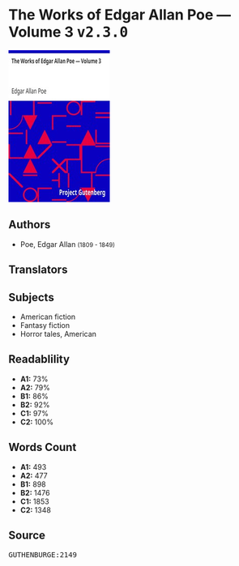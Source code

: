 # The Works of Edgar Allan Poe — Volume 3 <kbd>v2.3.0</kbd>

![](./cover.medium.jpg "")

## Authors


 - Poe, Edgar Allan <small>(1809 - 1849)</small>

## Translators



## Subjects


 - American fiction
 - Fantasy fiction
 - Horror tales, American

## Readablility


 - **A1:** 73%
 - **A2:** 79%
 - **B1:** 86%
 - **B2:** 92%
 - **C1:** 97%
 - **C2:** 100%

## Words Count


 - **A1:** 493
 - **A2:** 477
 - **B1:** 898
 - **B2:** 1476
 - **C1:** 1853
 - **C2:** 1348

## Source


<kbd>GUTHENBURGE:2149</kbd>
